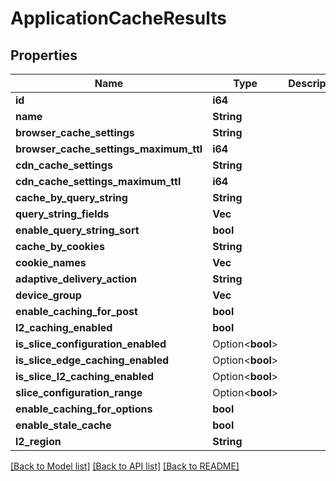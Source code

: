# ApplicationCacheResults

## Properties

Name | Type | Description | Notes
------------ | ------------- | ------------- | -------------
**id** | **i64** |  | 
**name** | **String** |  | 
**browser_cache_settings** | **String** |  | 
**browser_cache_settings_maximum_ttl** | **i64** |  | 
**cdn_cache_settings** | **String** |  | 
**cdn_cache_settings_maximum_ttl** | **i64** |  | 
**cache_by_query_string** | **String** |  | 
**query_string_fields** | **Vec<String>** |  | 
**enable_query_string_sort** | **bool** |  | 
**cache_by_cookies** | **String** |  | 
**cookie_names** | **Vec<String>** |  | 
**adaptive_delivery_action** | **String** |  | 
**device_group** | **Vec<String>** |  | 
**enable_caching_for_post** | **bool** |  | 
**l2_caching_enabled** | **bool** |  | 
**is_slice_configuration_enabled** | Option<**bool**> |  | [optional]
**is_slice_edge_caching_enabled** | Option<**bool**> |  | [optional]
**is_slice_l2_caching_enabled** | Option<**bool**> |  | [optional]
**slice_configuration_range** | Option<**bool**> |  | [optional]
**enable_caching_for_options** | **bool** |  | 
**enable_stale_cache** | **bool** |  | 
**l2_region** | **String** |  | 

[[Back to Model list]](../README.md#documentation-for-models) [[Back to API list]](../README.md#documentation-for-api-endpoints) [[Back to README]](../README.md)


